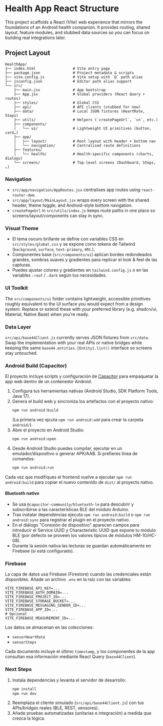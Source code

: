 # Health App React Structure

This project scaffolds a React (Vite) web experience that mirrors the foundations of an Android health companion. It provides routing, shared layout, feature modules, and stubbed data sources so you can focus on building real integrations later.

## Project Layout

```
HealthApp/
├── index.html                 # Vite entry page
├── package.json               # Project metadata & scripts
├── vite.config.js             # Vite setup with `@` path alias
├── jsconfig.json              # Editor path alias support
└── src/
    ├── main.jsx               # App bootstrap
    ├── App.jsx                # Global providers (React Query + routes)
    ├── styles/                # Global CSS
    ├── api/                   # API clients (stubbed for now)
    ├── data/                  # Local JSON fixtures (HeartRate, Steps)
    ├── utils/                 # Helpers (`createPageUrl`, `cn`, etc.)
    ├── components/
    │   └── ui/                # Lightweight UI primitives (button, card…)
    ├── app/
    │   ├── layout/            # Root layout with header + bottom nav
    │   └── navigation/        # Centralised route definitions
    ├── features/
    │   └── health/            # Health-specific components (charts, dialogs)
    └── screens/               # Top-level screens (Dashboard, Steps, …)
```

### Navigation

- `src/app/navigation/AppRoutes.jsx` centralises app routes using `react-router-dom`.
- `src/app/layout/MainLayout.jsx` wraps every screen with the shared header, theme toggle, and Android-style bottom navigation.
- `createPageUrl` in `src/utils/index.js` keeps route paths in one place so screens/layout/components can stay in sync.

### Visual Theme

- El tema oscuro brillante se define con variables CSS en `src/styles/global.css` y se expone como tokens de Tailwind (`background`, `surface`, `text-primary`, etc.).
- Componentes base (`src/components/ui`) aplican bordes redondeados grandes, sombras suaves y gradientes para replicar el look & feel de las capturas.
- Puedes ajustar colores y gradientes en `tailwind.config.js` o en las variables `:root` / `.dark` según tus necesidades.

### UI Toolkit

The `src/components/ui` folder contains lightweight, accessible primitives roughly equivalent to the UI surface you would expect from a design system. Replace or extend these with your preferred library (e.g. shadcn/ui, Material, Native Base) when you’re ready.

### Data Layer

`src/api/base44Client.js` currently serves JSON fixtures from `src/data`. Swap the implementation with your real APIs or native bridges while keeping the same `base44.entities.{Entity}.list()` interface so screens stay untouched.

### Android Build (Capacitor)

El proyecto incluye scripts y configuración de [Capacitor](https://capacitorjs.com/) para empaquetar la app web dentro de un contenedor Android.

1. Configura tus herramientas nativas (Android Studio, SDK Platform Tools, Java 17).
2. Genera el build web y sincroniza los artefactos con el proyecto nativo:
   ```bash
   npm run android:build
   ```
   (La primera vez ejcuta `npm run android:add` para crear la carpeta `android/`).
3. Abre el proyecto en Android Studio:
   ```bash
   npm run android:open
   ```
4. Desde Android Studio puedes compilar, ejecutar en un emulador/dispositivo o generar APK/AAB. Si prefieres línea de comandos:
   ```bash
   npm run android:run
   ```

Cada vez que modifiques el frontend vuelve a ejecutar `npm run android:build` para copiar el nuevo contenido de `dist/` al proyecto nativo.

#### Bluetooth nativo

- Se usa `@capacitor-community/bluetooth-le` para descubrir y subscribirse a las características BLE del módulo Arduino.
- Tras instalar dependencias ejecuta `npm run android:build` o `npm run android:sync` para registrar el plugin en el proyecto nativo.
- En el diálogo "Conexión de dispositivo" aparecen campos para introducir el Service UUID y Characteristic UUID que expone tu módulo BLE (por defecto se proveen los valores típicos de módulos HM-10/HC-08).
- Durante la sesión nativa las lecturas se guardan automáticamente en Firebase (si está configurado).

### Firebase

La capa de datos usa Firebase (Firestore) cuando las credenciales están disponibles. Añade un archivo `.env` en la raíz con las variables:

```
VITE_FIREBASE_API_KEY=...
VITE_FIREBASE_AUTH_DOMAIN=...
VITE_FIREBASE_PROJECT_ID=...
VITE_FIREBASE_STORAGE_BUCKET=...
VITE_FIREBASE_MESSAGING_SENDER_ID=...
VITE_FIREBASE_APP_ID=...
# Opcional
VITE_FIREBASE_MEASUREMENT_ID=...
```

Los datos se almacenan en las colecciones:

- `sensorHeartRate`
- `sensorSteps`

Cada documento incluye el último `timestamp`, y los componentes de la app consultan esa información mediante React Query (`base44Client`).

### Next Steps

1. Instala dependencias y levanta el servidor de desarrollo:
   ```bash
   npm install
   npm run dev
   ```
2. Reemplaza el cliente simulado (`src/api/base44Client.js`) con tus APIs/bridges reales (BLE, REST, sensores).
3. Añade pruebas automatizadas (unitarias e integración) a medida que crezca la lógica.
